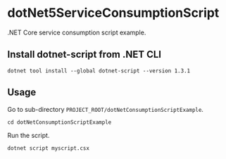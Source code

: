 # dotNet5ServiceConsumptionScript
.NET Core service consumption script example.

## Install dotnet-script from .NET CLI
```shell
dotnet tool install --global dotnet-script --version 1.3.1
```

## Usage
Go to sub-directory `PROJECT_ROOT/dotNetConsumptionScriptExample`.
```shell
cd dotNetConsumptionScriptExample
```

Run the script.
```shell
dotnet script myscript.csx
```